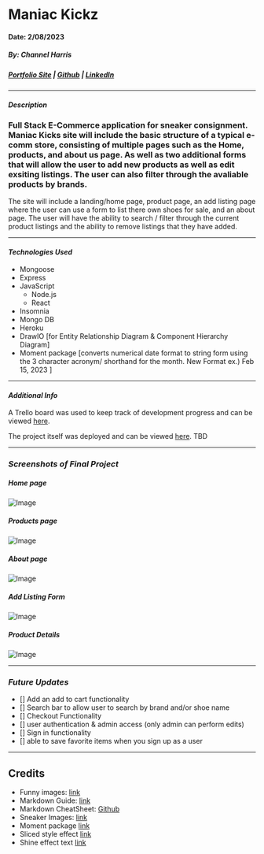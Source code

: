 # Maniac Kickz
#### Date: 2/08/2023
##### By: Channel Harris

##### [Portfolio Site](https://www.channelharris.com/) | [Github](https://github.com/NellyNel520) | [LinkedIn](https://www.linkedin.com/in/channelharris/)

***

#### ***Description***
### Full Stack E-Commerce application for sneaker consignment. Maniac Kicks site will include the basic structure of a typical e-comm store, consisting of multiple pages such as the Home, products, and about us page. As well as two additional forms that will allow the user to add new products as well as edit exsiting listings. The user can also filter through the avaliable products by brands. 

The site will include a landing/home page, product page, an add listing page where the user can use a form to list there own shoes for sale, and an about page. The user will have the ability to search / filter through the current product listings and the ability to remove listings that they have added. 

***

#### ***Technologies Used*** 
* Mongoose
* Express
* JavaScript
    * Node.js
    * React
* Insomnia 
* Mongo DB
* Heroku
* DrawIO [for Entity Relationship Diagram & Component Hierarchy Diagram]
* Moment package [converts numerical date format to string form using the 3 character acronym/ shorthand for the month. New Format ex.) Feb 15, 2023 ]
***

#### ***Additional Info***
A Trello board was used to keep track of development progress and can be viewed [here](https://trello.com/b/W8Al6ab7/maniac-kicks).

The project itself was deployed and can be viewed [here](). TBD

***


### ***Screenshots of Final Project***

##### Home page
![Image](https://i.postimg.cc/gjVFXPgG/Screenshot-2023-02-17-at-12-05-00-PM.png)
##### Products page
![Image](https://i.postimg.cc/fLgVbp82/Screenshot-2023-02-17-at-12-17-01-PM.png)
##### About page
![Image](https://i.postimg.cc/4yg3LcxG/Screenshot-2023-02-17-at-12-17-10-PM.png)
##### Add Listing Form
![Image](https://i.postimg.cc/HsWYrdJ6/Screenshot-2023-02-17-at-12-17-22-PM.png)
##### Product Details
![Image](https://i.postimg.cc/QtsLvJ1f/Screenshot-2023-02-17-at-12-17-48-PM.png)

*** 
### ***Future Updates***
- [] Add an add to cart functionality 
- [] Search bar to allow user to search by brand and/or shoe name
- [] Checkout Functionality
- [] user authentication & admin access (only admin can perform edits)
- [] Sign in functionality 
- [] able to save favorite items when you sign up as a user


***
## Credits
* Funny images: [link]()
* Markdown Guide: [link]()
* Markdown CheatSheet: [Github]()
* Sneaker Images: [link](https://www.kicksonfire.com/)
* Moment package [link](https://momentjs.com/)
* Sliced style effect [link]( https://freefrontend.com/css-text-effects/)
* Shine effect  text [link](https://mdbootstrap.com/snippets/react/tomasz-makowski/4336373#css-tab-view)

